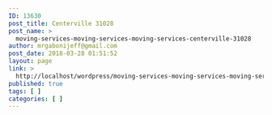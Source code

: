 ```yaml
---
ID: 13630
post_title: Centerville 31028
post_name: >
  moving-services-moving-services-moving-services-centerville-31028
author: mrgabonijeff@gmail.com
post_date: 2018-03-28 01:51:52
layout: page
link: >
  http://localhost/wordpress/moving-services-moving-services-moving-services-centerville-31028/
published: true
tags: [ ]
categories: [ ]
---
```

